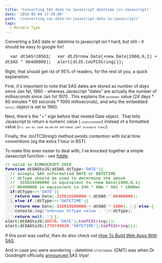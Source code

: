 ```yaml
---
title: 'Converting SAS date to Javascript datetime (in Javascript)'
date: '2016-05-04 17:38:00'
path: '/converting-sas-date-to-javascript-date-in-javascript/'
tags:
  - Movable Type
---
```


Converting a SAS date or datetime to javascript isn't hard, but still - it should be easy to google for!

<span style="font-family: 'courier new' , 'courier' , monospace;">  var dtSAS=20563;</span>
<span style="font-family: 'courier new' , 'courier' , monospace;">  var dtJS=new Date(+new Date(1960,0,1) + dtSAS * 86400000);</span>
<span style="font-family: 'courier new' , 'courier' , monospace;">  alert(dtJS.toUTCString());</span>

Right, that should get rid of 95% of readers, for the rest of you, a quick explanation.

First, it's important to note that SAS dates are stored as number of <i>days </i>since Jan 1st, 1960 - whereas Javascript "dates" are actually the number of <i>milliseconds </i>since Jan 1st 1970.  This explains the <span style="font-family: 'courier new' , 'courier' , monospace; font-size: xx-small;">86400000 </span>value (24 days * 60 minutes * 60 seconds * 1000 milliseconds), and why the embedded <span style="font-family: 'courier new' , 'courier' , monospace; font-size: xx-small;">Date() </span>object is set to 1960.

Next, there's the "+" sign before that nested Date object.  That tells Javascript to return a numeric value (<span style="font-family: 'courier new' , 'courier' , monospace; font-size: xx-small;">-315619200000</span>) instead of a formatted value (<span style="font-family: 'courier new' , 'courier' , monospace; font-size: xx-small;">Fri Jan 01 1960 00:00:00 GMT+0000 (GMT Standard Time)</span>).

Finally, the .toUTCString() method avoids contention with local time conventions (eg the extra 1 hour in BST).

To make this even easier to deal with, I've knocked together a simple Javascript function - see <a href="https://jsfiddle.net/rawsas/bzskug3d/" target="_blank" rel="noopener">fiddle</a>.
<div style="clear: both; text-align: center;"></div>
<span style="color: #006600; font-family: 'courier new' , 'courier' , monospace; font-size: 13.464px; line-height: 14.8104px; white-space: nowrap;">// valid in ECMASCRIPT 2016</span>
<span style="color: #000066; font-family: 'courier new' , 'courier' , monospace; font-size: 13.464px; font-weight: bold; line-height: 14.8104px; white-space: nowrap;">function</span><span style="background-color: #f0f0f0; font-family: 'courier new' , 'courier' , monospace; font-size: 13.464px; line-height: 14.8104px; white-space: nowrap;"> dtSAStoJS</span><span style="color: #009900; font-family: 'courier new' , 'courier' , monospace; font-size: 13.464px; line-height: 14.8104px; white-space: nowrap;">(</span><span style="background-color: #f0f0f0; font-family: 'courier new' , 'courier' , monospace; font-size: 13.464px; line-height: 14.8104px; white-space: nowrap;">dtSAS</span><span style="color: #339933; font-family: 'courier new' , 'courier' , monospace; font-size: 13.464px; line-height: 14.8104px; white-space: nowrap;">,</span><span style="background-color: #f0f0f0; font-family: 'courier new' , 'courier' , monospace; font-size: 13.464px; line-height: 14.8104px; white-space: nowrap;">dtType</span><span style="color: #339933; font-family: 'courier new' , 'courier' , monospace; font-size: 13.464px; line-height: 14.8104px; white-space: nowrap;">=</span><span style="color: #3366cc; font-family: 'courier new' , 'courier' , monospace; font-size: 13.464px; line-height: 14.8104px; white-space: nowrap;">'DATE'</span><span style="color: #009900; font-family: 'courier new' , 'courier' , monospace; font-size: 13.464px; line-height: 14.8104px; white-space: nowrap;">)</span><span style="color: #009900; font-family: 'courier new' , 'courier' , monospace; font-size: 13.464px; line-height: 14.8104px; white-space: nowrap;">{</span>
<span style="background-color: #f0f0f0; font-family: 'courier new' , 'courier' , monospace; font-size: 13.464px; line-height: 14.8104px; white-space: nowrap;">  </span><span style="color: #006600; font-family: 'courier new' , 'courier' , monospace; font-size: 13.464px; line-height: 14.8104px; white-space: nowrap;">// accepts SAS unformatted DATE or DATETIME</span>
<span style="background-color: #f0f0f0; font-family: 'courier new' , 'courier' , monospace; font-size: 13.464px; line-height: 14.8104px; white-space: nowrap;">  </span><span style="color: #006600; font-family: 'courier new' , 'courier' , monospace; font-size: 13.464px; line-height: 14.8104px; white-space: nowrap;">// dtType should be used to determine the above</span>
<span style="background-color: #f0f0f0; font-family: 'courier new' , 'courier' , monospace; font-size: 13.464px; line-height: 14.8104px; white-space: nowrap;">  </span><span style="color: #006600; font-family: 'courier new' , 'courier' , monospace; font-size: 13.464px; line-height: 14.8104px; white-space: nowrap;">// -315619200000 is equivalent to +new Date(1960,0,1)</span>
<span style="background-color: #f0f0f0; font-family: 'courier new' , 'courier' , monospace; font-size: 13.464px; line-height: 14.8104px; white-space: nowrap;">  </span><span style="color: #006600; font-family: 'courier new' , 'courier' , monospace; font-size: 13.464px; line-height: 14.8104px; white-space: nowrap;">// 86400000 is equivalent to 24h * 60m * 60s * 1000ms</span>
<span style="background-color: #f0f0f0; font-family: 'courier new' , 'courier' , monospace; font-size: 13.464px; line-height: 14.8104px; white-space: nowrap;">  </span><span style="color: #000066; font-family: 'courier new' , 'courier' , monospace; font-size: 13.464px; font-weight: bold; line-height: 14.8104px; white-space: nowrap;">if</span><span style="color: #009900; font-family: 'courier new' , 'courier' , monospace; font-size: 13.464px; line-height: 14.8104px; white-space: nowrap;">(</span><span style="background-color: #f0f0f0; font-family: 'courier new' , 'courier' , monospace; font-size: 13.464px; line-height: 14.8104px; white-space: nowrap;">dtType</span><span style="color: #339933; font-family: 'courier new' , 'courier' , monospace; font-size: 13.464px; line-height: 14.8104px; white-space: nowrap;">===</span><span style="color: #3366cc; font-family: 'courier new' , 'courier' , monospace; font-size: 13.464px; line-height: 14.8104px; white-space: nowrap;">'DATE'</span><span style="color: #009900; font-family: 'courier new' , 'courier' , monospace; font-size: 13.464px; line-height: 14.8104px; white-space: nowrap;">)</span><span style="color: #009900; font-family: 'courier new' , 'courier' , monospace; font-size: 13.464px; line-height: 14.8104px; white-space: nowrap;">{</span>
<span style="background-color: #f0f0f0; font-family: 'courier new' , 'courier' , monospace; font-size: 13.464px; line-height: 14.8104px; white-space: nowrap;">    </span><span style="color: #000066; font-family: 'courier new' , 'courier' , monospace; font-size: 13.464px; font-weight: bold; line-height: 14.8104px; white-space: nowrap;">return</span><span style="background-color: #f0f0f0; font-family: 'courier new' , 'courier' , monospace; font-size: 13.464px; line-height: 14.8104px; white-space: nowrap;"> </span><span style="color: #000066; font-family: 'courier new' , 'courier' , monospace; font-size: 13.464px; font-weight: bold; line-height: 14.8104px; white-space: nowrap;">new</span><span style="background-color: #f0f0f0; font-family: 'courier new' , 'courier' , monospace; font-size: 13.464px; line-height: 14.8104px; white-space: nowrap;"> </span><span style="font-family: 'courier new' , 'courier' , monospace; font-size: 13.464px; line-height: 14.8104px; white-space: nowrap;">Date</span><span style="color: #009900; font-family: 'courier new' , 'courier' , monospace; font-size: 13.464px; line-height: 14.8104px; white-space: nowrap;">(</span><span style="color: #339933; font-family: 'courier new' , 'courier' , monospace; font-size: 13.464px; line-height: 14.8104px; white-space: nowrap;">-</span><span style="color: #cc0000; font-family: 'courier new' , 'courier' , monospace; font-size: 13.464px; line-height: 14.8104px; white-space: nowrap;">315619200000</span><span style="background-color: #f0f0f0; font-family: 'courier new' , 'courier' , monospace; font-size: 13.464px; line-height: 14.8104px; white-space: nowrap;"> </span><span style="color: #339933; font-family: 'courier new' , 'courier' , monospace; font-size: 13.464px; line-height: 14.8104px; white-space: nowrap;">+</span><span style="background-color: #f0f0f0; font-family: 'courier new' , 'courier' , monospace; font-size: 13.464px; line-height: 14.8104px; white-space: nowrap;"> dtSAS </span><span style="color: #339933; font-family: 'courier new' , 'courier' , monospace; font-size: 13.464px; line-height: 14.8104px; white-space: nowrap;">*</span><span style="background-color: #f0f0f0; font-family: 'courier new' , 'courier' , monospace; font-size: 13.464px; line-height: 14.8104px; white-space: nowrap;"> </span><span style="color: #cc0000; font-family: 'courier new' , 'courier' , monospace; font-size: 13.464px; line-height: 14.8104px; white-space: nowrap;">86400000</span><span style="color: #009900; font-family: 'courier new' , 'courier' , monospace; font-size: 13.464px; line-height: 14.8104px; white-space: nowrap;">)</span><span style="color: #339933; font-family: 'courier new' , 'courier' , monospace; font-size: 13.464px; line-height: 14.8104px; white-space: nowrap;">;</span>
<span style="background-color: #f0f0f0; font-family: 'courier new' , 'courier' , monospace; font-size: 13.464px; line-height: 14.8104px; white-space: nowrap;">  </span><span style="color: #009900; font-family: 'courier new' , 'courier' , monospace; font-size: 13.464px; line-height: 14.8104px; white-space: nowrap;">}</span><span style="background-color: #f0f0f0; font-family: 'courier new' , 'courier' , monospace; font-size: 13.464px; line-height: 14.8104px; white-space: nowrap;"> </span><span style="color: #000066; font-family: 'courier new' , 'courier' , monospace; font-size: 13.464px; font-weight: bold; line-height: 14.8104px; white-space: nowrap;">else</span><span style="background-color: #f0f0f0; font-family: 'courier new' , 'courier' , monospace; font-size: 13.464px; line-height: 14.8104px; white-space: nowrap;"> </span><span style="color: #000066; font-family: 'courier new' , 'courier' , monospace; font-size: 13.464px; font-weight: bold; line-height: 14.8104px; white-space: nowrap;">if</span><span style="background-color: #f0f0f0; font-family: 'courier new' , 'courier' , monospace; font-size: 13.464px; line-height: 14.8104px; white-space: nowrap;"> </span><span style="color: #009900; font-family: 'courier new' , 'courier' , monospace; font-size: 13.464px; line-height: 14.8104px; white-space: nowrap;">(</span><span style="background-color: #f0f0f0; font-family: 'courier new' , 'courier' , monospace; font-size: 13.464px; line-height: 14.8104px; white-space: nowrap;">dtType</span><span style="color: #339933; font-family: 'courier new' , 'courier' , monospace; font-size: 13.464px; line-height: 14.8104px; white-space: nowrap;">===</span><span style="color: #3366cc; font-family: 'courier new' , 'courier' , monospace; font-size: 13.464px; line-height: 14.8104px; white-space: nowrap;">'DATETIME'</span><span style="color: #009900; font-family: 'courier new' , 'courier' , monospace; font-size: 13.464px; line-height: 14.8104px; white-space: nowrap;">)</span><span style="color: #009900; font-family: 'courier new' , 'courier' , monospace; font-size: 13.464px; line-height: 14.8104px; white-space: nowrap;">{</span>
<span style="background-color: #f0f0f0; font-family: 'courier new' , 'courier' , monospace; font-size: 13.464px; line-height: 14.8104px; white-space: nowrap;">    </span><span style="color: #000066; font-family: 'courier new' , 'courier' , monospace; font-size: 13.464px; font-weight: bold; line-height: 14.8104px; white-space: nowrap;">return</span><span style="background-color: #f0f0f0; font-family: 'courier new' , 'courier' , monospace; font-size: 13.464px; line-height: 14.8104px; white-space: nowrap;"> </span><span style="color: #000066; font-family: 'courier new' , 'courier' , monospace; font-size: 13.464px; font-weight: bold; line-height: 14.8104px; white-space: nowrap;">new</span><span style="background-color: #f0f0f0; font-family: 'courier new' , 'courier' , monospace; font-size: 13.464px; line-height: 14.8104px; white-space: nowrap;"> </span><span style="font-family: 'courier new' , 'courier' , monospace; font-size: 13.464px; line-height: 14.8104px; white-space: nowrap;">Date</span><span style="color: #009900; font-family: 'courier new' , 'courier' , monospace; font-size: 13.464px; line-height: 14.8104px; white-space: nowrap;">(</span><span style="color: #339933; font-family: 'courier new' , 'courier' , monospace; font-size: 13.464px; line-height: 14.8104px; white-space: nowrap;">-</span><span style="color: #cc0000; font-family: 'courier new' , 'courier' , monospace; font-size: 13.464px; line-height: 14.8104px; white-space: nowrap;">315619200000</span><span style="background-color: #f0f0f0; font-family: 'courier new' , 'courier' , monospace; font-size: 13.464px; line-height: 14.8104px; white-space: nowrap;"> </span><span style="color: #339933; font-family: 'courier new' , 'courier' , monospace; font-size: 13.464px; line-height: 14.8104px; white-space: nowrap;">+</span><span style="background-color: #f0f0f0; font-family: 'courier new' , 'courier' , monospace; font-size: 13.464px; line-height: 14.8104px; white-space: nowrap;"> dtSAS </span><span style="color: #339933; font-family: 'courier new' , 'courier' , monospace; font-size: 13.464px; line-height: 14.8104px; white-space: nowrap;">*</span><span style="background-color: #f0f0f0; font-family: 'courier new' , 'courier' , monospace; font-size: 13.464px; line-height: 14.8104px; white-space: nowrap;"> </span><span style="color: #cc0000; font-family: 'courier new' , 'courier' , monospace; font-size: 13.464px; line-height: 14.8104px; white-space: nowrap;">1000</span><span style="color: #009900; font-family: 'courier new' , 'courier' , monospace; font-size: 13.464px; line-height: 14.8104px; white-space: nowrap;">)</span><span style="color: #339933; font-family: 'courier new' , 'courier' , monospace; font-size: 13.464px; line-height: 14.8104px; white-space: nowrap;">;</span>
<span style="background-color: #f0f0f0; font-family: 'courier new' , 'courier' , monospace; font-size: 13.464px; line-height: 14.8104px; white-space: nowrap;">  </span><span style="color: #009900; font-family: 'courier new' , 'courier' , monospace; font-size: 13.464px; line-height: 14.8104px; white-space: nowrap;">}</span><span style="background-color: #f0f0f0; font-family: 'courier new' , 'courier' , monospace; font-size: 13.464px; line-height: 14.8104px; white-space: nowrap;"> </span><span style="color: #000066; font-family: 'courier new' , 'courier' , monospace; font-size: 13.464px; font-weight: bold; line-height: 14.8104px; white-space: nowrap;">else</span><span style="background-color: #f0f0f0; font-family: 'courier new' , 'courier' , monospace; font-size: 13.464px; line-height: 14.8104px; white-space: nowrap;"> </span><span style="color: #009900; font-family: 'courier new' , 'courier' , monospace; font-size: 13.464px; line-height: 14.8104px; white-space: nowrap;">{</span>
<span style="background-color: #f0f0f0; font-family: 'courier new' , 'courier' , monospace; font-size: 13.464px; line-height: 14.8104px; white-space: nowrap;">    console.</span><span style="color: #660066; font-family: 'courier new' , 'courier' , monospace; font-size: 13.464px; line-height: 14.8104px; white-space: nowrap;">log</span><span style="color: #009900; font-family: 'courier new' , 'courier' , monospace; font-size: 13.464px; line-height: 14.8104px; white-space: nowrap;">(</span><span style="color: #3366cc; font-family: 'courier new' , 'courier' , monospace; font-size: 13.464px; line-height: 14.8104px; white-space: nowrap;">'Unknown dtType value - '</span><span style="background-color: #f0f0f0; font-family: 'courier new' , 'courier' , monospace; font-size: 13.464px; line-height: 14.8104px; white-space: nowrap;"> </span><span style="color: #339933; font-family: 'courier new' , 'courier' , monospace; font-size: 13.464px; line-height: 14.8104px; white-space: nowrap;">+</span><span style="background-color: #f0f0f0; font-family: 'courier new' , 'courier' , monospace; font-size: 13.464px; line-height: 14.8104px; white-space: nowrap;"> dtType</span><span style="color: #009900; font-family: 'courier new' , 'courier' , monospace; font-size: 13.464px; line-height: 14.8104px; white-space: nowrap;">)</span><span style="color: #339933; font-family: 'courier new' , 'courier' , monospace; font-size: 13.464px; line-height: 14.8104px; white-space: nowrap;">;</span>
<span style="background-color: #f0f0f0; font-family: 'courier new' , 'courier' , monospace; font-size: 13.464px; line-height: 14.8104px; white-space: nowrap;">    </span><span style="color: #000066; font-family: 'courier new' , 'courier' , monospace; font-size: 13.464px; font-weight: bold; line-height: 14.8104px; white-space: nowrap;">return</span><span style="background-color: #f0f0f0; font-family: 'courier new' , 'courier' , monospace; font-size: 13.464px; line-height: 14.8104px; white-space: nowrap;"> </span><span style="color: #003366; font-family: 'courier new' , 'courier' , monospace; font-size: 13.464px; font-weight: bold; line-height: 14.8104px; white-space: nowrap;">null</span><span style="color: #339933; font-family: 'courier new' , 'courier' , monospace; font-size: 13.464px; line-height: 14.8104px; white-space: nowrap;">;</span>
<span style="background-color: #f0f0f0; font-family: 'courier new' , 'courier' , monospace; font-size: 13.464px; line-height: 14.8104px; white-space: nowrap;">  </span><span style="color: #009900; font-family: 'courier new' , 'courier' , monospace; font-size: 13.464px; line-height: 14.8104px; white-space: nowrap;">}</span>
<span style="color: #009900; font-family: 'courier new' , 'courier' , monospace; font-size: 13.464px; line-height: 14.8104px; white-space: nowrap;">}</span><span style="color: #339933; font-family: 'courier new' , 'courier' , monospace; font-size: 13.464px; line-height: 14.8104px; white-space: nowrap;">;</span>
<span style="background-color: #f0f0f0; font-family: 'courier new' , 'courier' , monospace; font-size: 13.464px; line-height: 14.8104px; white-space: nowrap;">alert</span><span style="color: #009900; font-family: 'courier new' , 'courier' , monospace; font-size: 13.464px; line-height: 14.8104px; white-space: nowrap;">(</span><span style="background-color: #f0f0f0; font-family: 'courier new' , 'courier' , monospace; font-size: 13.464px; line-height: 14.8104px; white-space: nowrap;">dtSAStoJS</span><span style="color: #009900; font-family: 'courier new' , 'courier' , monospace; font-size: 13.464px; line-height: 14.8104px; white-space: nowrap;">(</span><span style="color: #cc0000; font-family: 'courier new' , 'courier' , monospace; font-size: 13.464px; line-height: 14.8104px; white-space: nowrap;">20578</span><span style="color: #339933; font-family: 'courier new' , 'courier' , monospace; font-size: 13.464px; line-height: 14.8104px; white-space: nowrap;">,</span><span style="color: #3366cc; font-family: 'courier new' , 'courier' , monospace; font-size: 13.464px; line-height: 14.8104px; white-space: nowrap;">'DATE'</span><span style="color: #009900; font-family: 'courier new' , 'courier' , monospace; font-size: 13.464px; line-height: 14.8104px; white-space: nowrap;">)</span><span style="background-color: #f0f0f0; font-family: 'courier new' , 'courier' , monospace; font-size: 13.464px; line-height: 14.8104px; white-space: nowrap;">.</span><span style="color: #660066; font-family: 'courier new' , 'courier' , monospace; font-size: 13.464px; line-height: 14.8104px; white-space: nowrap;">toUTCString</span><span style="color: #009900; font-family: 'courier new' , 'courier' , monospace; font-size: 13.464px; line-height: 14.8104px; white-space: nowrap;">(</span><span style="color: #009900; font-family: 'courier new' , 'courier' , monospace; font-size: 13.464px; line-height: 14.8104px; white-space: nowrap;">)</span><span style="color: #009900; font-family: 'courier new' , 'courier' , monospace; font-size: 13.464px; line-height: 14.8104px; white-space: nowrap;">)</span><span style="color: #339933; font-family: 'courier new' , 'courier' , monospace; font-size: 13.464px; line-height: 14.8104px; white-space: nowrap;">;</span>
<span style="background-color: #f0f0f0; font-family: 'courier new' , 'courier' , monospace; font-size: 13.464px; line-height: 14.8104px; white-space: nowrap;">alert</span><span style="color: #009900; font-family: 'courier new' , 'courier' , monospace; font-size: 13.464px; line-height: 14.8104px; white-space: nowrap;">(</span><span style="background-color: #f0f0f0; font-family: 'courier new' , 'courier' , monospace; font-size: 13.464px; line-height: 14.8104px; white-space: nowrap;">dtSAStoJS</span><span style="color: #009900; font-family: 'courier new' , 'courier' , monospace; font-size: 13.464px; line-height: 14.8104px; white-space: nowrap;">(</span><span style="color: #cc0000; font-family: 'courier new' , 'courier' , monospace; font-size: 13.464px; line-height: 14.8104px; white-space: nowrap;">1776743820</span><span style="color: #339933; font-family: 'courier new' , 'courier' , monospace; font-size: 13.464px; line-height: 14.8104px; white-space: nowrap;">,</span><span style="color: #3366cc; font-family: 'courier new' , 'courier' , monospace; font-size: 13.464px; line-height: 14.8104px; white-space: nowrap;">'DATETIME'</span><span style="color: #009900; font-family: 'courier new' , 'courier' , monospace; font-size: 13.464px; line-height: 14.8104px; white-space: nowrap;">)</span><span style="background-color: #f0f0f0; font-family: 'courier new' , 'courier' , monospace; font-size: 13.464px; line-height: 14.8104px; white-space: nowrap;">.</span><span style="color: #660066; font-family: 'courier new' , 'courier' , monospace; font-size: 13.464px; line-height: 14.8104px; white-space: nowrap;">toUTCString</span><span style="color: #009900; font-family: 'courier new' , 'courier' , monospace; font-size: 13.464px; line-height: 14.8104px; white-space: nowrap;">(</span><span style="color: #009900; font-family: 'courier new' , 'courier' , monospace; font-size: 13.464px; line-height: 14.8104px; white-space: nowrap;">)</span><span style="color: #009900; font-family: 'courier new' , 'courier' , monospace; font-size: 13.464px; line-height: 14.8104px; white-space: nowrap;">)</span><span style="color: #339933; font-family: 'courier new' , 'courier' , monospace; font-size: 13.464px; line-height: 14.8104px; white-space: nowrap;">;</span>

If this post was useful, then do also check out <a href="http://www.rawsas.com/2015/12/building-web-apps-with-sas/">How To Build Web Apps With SAS</a>.

And in case you were wondering - datetime <span style="font-family: 'courier new' , 'courier' , monospace; font-size: x-small;">1776743820 </span>(GMT) was when Dr Goodnight officially <a href="http://www.linkedin.com/hp/update/6128386230842384384" target="_blank" rel="noopener">announced </a>SAS Viya!